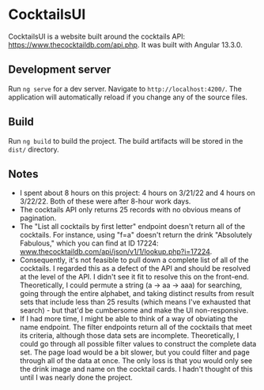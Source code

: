 # CocktailsUI
CocktailsUI is a website built around the cocktails API: https://www.thecocktaildb.com/api.php. It was built with Angular 13.3.0.

## Development server
Run `ng serve` for a dev server. Navigate to `http://localhost:4200/`. The application will automatically reload if you change any of the source files.

## Build
Run `ng build` to build the project. The build artifacts will be stored in the `dist/` directory.

## Notes
- I spent about 8 hours on this project: 4 hours on 3/21/22 and 4 hours on 3/22/22. Both of these were after 8-hour work days.
- The cocktails API only returns 25 records with no obvious means of pagination.
- The "List all cocktails by first letter" endpoint doesn't return all of the cocktails. For instance, using "f=a" doesn't return the drink "Absolutely Fabulous," which you can find at ID 17224: www.thecocktaildb.com/api/json/v1/1/lookup.php?i=17224. 
- Consequently, it's not feasible to pull down a complete list of all of the cocktails. I regarded this as a defect of the API and should be resolved at the level of the API. I didn't see it fit to resolve this on the front-end. Theoretically, I could permute a string (a -> aa -> aaa) for searching, going through the entire alphabet, and taking distinct results from result sets that include less than 25 results (which means I've exhausted that search) - but that'd be cumbersome and make the UI non-responsive.
- If I had more time, I might be able to think of a way of obviating the name endpoint. The filter endpoints return all of the cocktails that meet its criteria, although those data sets are incomplete. Theoretically, I could go through all possible filter values to construct the complete data set. The page load would be a bit slower, but you could filter and page through all of the data at once. The only loss is that you would only see the drink image and name on the cocktail cards. I hadn't thought of this until I was nearly done the project.